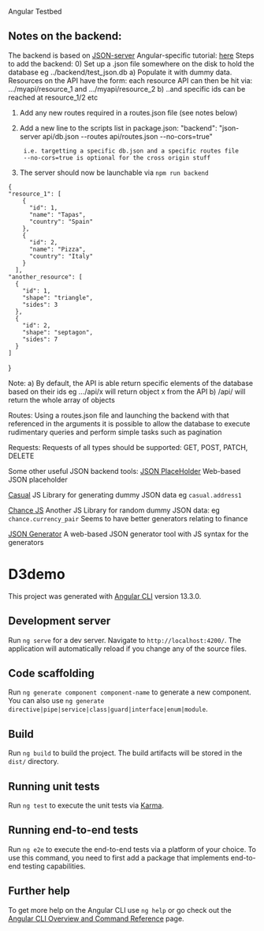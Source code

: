 Angular Testbed

## Notes on the backend:
The backend is based on [JSON-server](https://github.com/typicode/json-server)
Angular-specific tutorial: [here](https://blog.angulartraining.com/fake-your-angular-backend-until-you-make-it-8d145f713e14)
Steps to add the backend:
  0) Set up a .json file somewhere on the disk to hold the database eg ../backend/test_json.db
    a) Populate it with dummy data. Resources on the API have the form:
      each resource API can then be hit via: 
        .../myapi/resource_1 and .../myapi/resource_2
    b) ..and specific ids can be reached at resource_1/2 etc

  1) Add any new routes required in a routes.json file (see notes below)
  2) Add a new line to the scripts list in package.json:
          "backend": "json-server api/db.json --routes api/routes.json --no-cors=true"

          i.e. targetting a specific db.json and a specific routes file
          --no-cors=true is optional for the cross origin stuff
  3) The server should now be launchable via `npm run backend`

    {
    "resource_1": [
        {
          "id": 1,
          "name": "Tapas",
          "country": "Spain"
        },
        {
          "id": 2,
          "name": "Pizza",
          "country": "Italy"
        }
      ],
    "another_resource": [
      {
        "id": 1,
        "shape": "triangle",
        "sides": 3
      },
      {
        "id": 2,
        "shape": "septagon",
        "sides": 7
      }
    ]
  }



  Note:
  a) By default, the API is able return specific elements of the database based on their ids
    eg .../api/x  will return object x from the API
  b) /api/ will return the whole array of objects
  
  Routes:
    Using a routes.json file and launching the backend with that referenced in the arguments it is possible to allow the database to execute rudimentary queries and perform simple tasks such as pagination

  Requests:
    Requests of all types should be supported: GET, POST, PATCH, DELETE

Some other useful JSON backend tools:
  [JSON PlaceHolder](https://jsonplaceholder.typicode.com/)
    Web-based JSON placeholder

  [Casual](https://github.com/boo1ean/casual)
  JS Library for generating dummy JSON data eg `casual.address1`

  [Chance JS](https://chancejs.com/)
  Another JS Library for random dummy JSON data: eg `chance.currency_pair`
  Seems to have better generators relating to finance

  [JSON Generator](https://json-generator.com/)
  A web-based JSON generator tool with JS syntax for the generators


# D3demo

This project was generated with [Angular CLI](https://github.com/angular/angular-cli) version 13.3.0.

## Development server

Run `ng serve` for a dev server. Navigate to `http://localhost:4200/`. The application will automatically reload if you change any of the source files.

## Code scaffolding

Run `ng generate component component-name` to generate a new component. You can also use `ng generate directive|pipe|service|class|guard|interface|enum|module`.

## Build

Run `ng build` to build the project. The build artifacts will be stored in the `dist/` directory.

## Running unit tests

Run `ng test` to execute the unit tests via [Karma](https://karma-runner.github.io).

## Running end-to-end tests

Run `ng e2e` to execute the end-to-end tests via a platform of your choice. To use this command, you need to first add a package that implements end-to-end testing capabilities.

## Further help

To get more help on the Angular CLI use `ng help` or go check out the [Angular CLI Overview and Command Reference](https://angular.io/cli) page.

